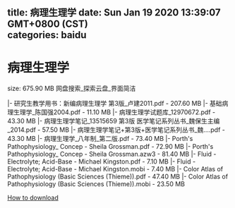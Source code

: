
title: 病理生理学
date: Sun Jan 19 2020 13:39:07 GMT+0800 (CST)    
categories: baidu
---

# 病理生理学
size: 675.90 MB
 网盘搜索_探索云盘_界面简洁
 
|- 研究生教学用书：新编病理生理学 第3版_卢建2011.pdf - 207.60 MB
|- 基础病理生理学_陈国强2004.pdf - 11.10 MB
|- 病理生理学试题库_12970672.pdf - 43.30 MB
|- 病理生理学笔记_13515659 第3版 医学笔记系列丛书_魏保生主编_2014.pdf - 57.50 MB
|- 病理生理学笔记+第3版+医学笔记系列丛书_魏....pdf - 43.30 MB
|- 病理生理学_八年制_第二版.pdf - 73.40 MB
|- Porth's Pathophysiology_ Concep - Sheila Grossman.pdf - 72.90 MB
|- Porth's Pathophysiology_ Concep - Sheila Grossman.azw3 - 81.40 MB
|- Fluid - Electrolyte; Acid-Base  - Michael Kingston.pdf - 7.10 MB
|- Fluid - Electrolyte; Acid-Base  - Michael Kingston.mobi - 7.40 MB
|- Color Atlas of Pathophysiology (Basic Sciences (Thieme)).pdf - 47.40 MB
|- Color Atlas of Pathophysiology (Basic Sciences (Thieme)).mobi - 23.50 MB

[How to download](https://bpcam.bemobtrk.com/go/2ceec3aa-1ca2-46d6-b9ff-aaa5c184517c?jno=3739)